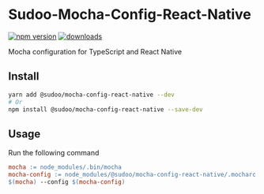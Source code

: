 # Sudoo-Mocha-Config-React-Native

[![npm version](https://badge.fury.io/js/%40sudoo%2Fmocha-config-react-native.svg)](https://www.npmjs.com/package/@sudoo/mocha-config-react-native)
[![downloads](https://img.shields.io/npm/dm/@sudoo/mocha-config-react-native.svg)](https://www.npmjs.com/package/@sudoo/mocha-config-react-native)

Mocha configuration for TypeScript and React Native

## Install

```sh
yarn add @sudoo/mocha-config-react-native --dev
# Or
npm install @sudoo/mocha-config-react-native --save-dev
```

## Usage

Run the following command

```makefile
mocha := node_modules/.bin/mocha
mocha-config := node_modules/@sudoo/mocha-config-react-native/.mocharc.json
$(mocha) --config $(mocha-config)
```
